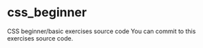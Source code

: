 # css_beginner
CSS beginner/basic exercises source code
You can commit to this exercises source code.
